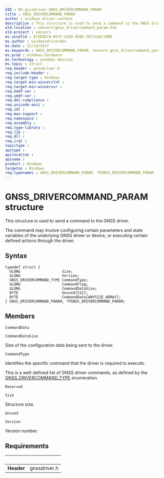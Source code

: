 ```yaml
---
UID : NS:gnssdriver.GNSS_DRIVERCOMMAND_PARAM
title : GNSS_DRIVERCOMMAND_PARAM
author : windows-driver-content
description : This structure is used to send a command to the GNSS driver.
old-location : sensors\gnss_drivercommand_param.htm
old-project : sensors
ms.assetid : EC6EDD7A-B57F-4350-9EB9-56721EAC19BD
ms.author : windowsdriverdev
ms.date : 12/14/2017
ms.keywords : GNSS_DRIVERCOMMAND_PARAM, sensors.gnss_drivercommand_param, GNSS_DRIVERCOMMAND_PARAM structure [Sensor Devices], PGNSS_DRIVERCOMMAND_PARAM structure pointer [Sensor Devices], gnssdriver/PGNSS_DRIVERCOMMAND_PARAM, PGNSS_DRIVERCOMMAND_PARAM, gnssdriver/GNSS_DRIVERCOMMAND_PARAM, *PGNSS_DRIVERCOMMAND_PARAM
ms.prod : windows-hardware
ms.technology : windows-devices
ms.topic : struct
req.header : gnssdriver.h
req.include-header : 
req.target-type : Windows
req.target-min-winverclnt : 
req.target-min-winversvr : 
req.kmdf-ver : 
req.umdf-ver : 
req.ddi-compliance : 
req.unicode-ansi : 
req.idl : 
req.max-support : 
req.namespace : 
req.assembly : 
req.type-library : 
req.lib : 
req.dll : 
req.irql : 
topictype : 
apitype : 
apilocation : 
apiname : 
product : Windows
targetos : Windows
req.typenames : GNSS_DRIVERCOMMAND_PARAM, *PGNSS_DRIVERCOMMAND_PARAM
---
```


# GNSS_DRIVERCOMMAND_PARAM structure
This structure is used to send a command to the GNSS driver.

The command may involve configuring certain parameters and state variables of the underlying GNSS driver or device, or executing certain defined actions through the driver.

## Syntax
````
typedef struct {
  ULONG                   Size;
  ULONG                   Version;
  GNSS_DRIVERCOMMAND_TYPE CommandType;
  ULONG                   CommandFlag;
  ULONG                   CommandDataSize;
  BYTE                    Unused[512];
  BYTE                    CommandData[ANYSIZE_ARRAY];
} GNSS_DRIVERCOMMAND_PARAM, *PGNSS_DRIVERCOMMAND_PARAM;
````

## Members


`CommandData`



`CommandDataSize`

Size of the configuration data being sent to the driver.

`CommandType`

Identifies the specific command that the driver is required to execute.

This is a well-defined list of GNSS driver commands, as defined by the <a href="..\gnssdriver\ne-gnssdriver-gnss_drivercommand_type.md">GNSS_DRIVERCOMMAND_TYPE</a> enumeration.

`Reserved`



`Size`

Structure size.

`Unused`



`Version`

Version number.


## Requirements
| &nbsp; | &nbsp; |
| ---- |:---- |
| **Header** | gnssdriver.h |